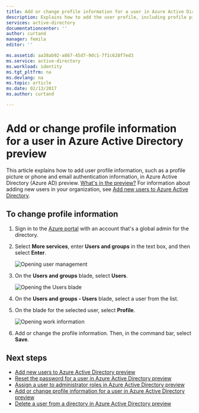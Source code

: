 ```yaml
---
title: Add or change profile information for a user in Azure Active Directory preview | Microsoft Docs
description: Explains how to add the user profile, including profile picture, in Azure Active Directory
services: active-directory
documentationcenter: ''
author: curtand
manager: femila
editor: ''

ms.assetid: aa38ab92-a867-45d7-9dc1-7f1c628f7ed3
ms.service: active-directory
ms.workload: identity
ms.tgt_pltfrm: na
ms.devlang: na
ms.topic: article
ms.date: 02/13/2017
ms.author: curtand

---
```

# Add or change profile information for a user in Azure Active Directory preview
This article explains how to add user profile information, such as a profile picture or phone and email authentication information, in Azure Active Directory (Azure AD) preview. [What's in the preview?](active-directory-preview-explainer.md) For information about adding new users in your organization, see [Add new users to Azure Active Directory](active-directory-users-create-azure-portal.md).

## To change profile information
1. Sign in to the [Azure portal](https://portal.azure.com) with an account that's a global admin for the directory.
2. Select **More services**, enter **Users and groups** in the text box, and then select **Enter**.

   ![Opening user management](./media/active-directory-users-profile-azure-portal/create-users-user-management.png)
3. On the **Users and groups** blade, select **Users**.

   ![Opening the Users blade](./media/active-directory-users-profile-azure-portal/create-users-open-users-blade.png)
4. On the **Users and groups - Users** blade, select a user from the list.
5. On the blade for the selected user, select **Profile**.

    ![Opening work information](./media/active-directory-users-profile-azure-portal/active-directory-create-users-profile.png)
6. Add or change the profile information. Then, in the command bar, select **Save**.

## Next steps
* [Add new users to Azure Active Directory preview](active-directory-users-create-azure-portal.md)
* [Reset the password for a user in Azure Active Directory preview](active-directory-users-reset-password-azure-portal.md)
* [Assign a user to administrator roles in Azure Active Directory preview](active-directory-users-assign-role-azure-portal.md)
* [Add or change profile information for a user in Azure Active Directory preview](active-directory-users-work-info-azure-portal.md)
* [Delete a user from a directory in Azure Active Directory preview](active-directory-users-delete-user-azure-portal.md)
